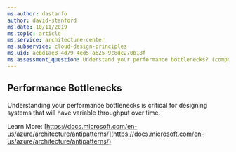 ```yaml
---
ms.author: dastanfo
author: david-stanford
ms.date: 10/11/2019
ms.topic: article
ms.service: architecture-center
ms.subservice: cloud-design-principles
ms.uid: aebd1ae8-4d79-4ed5-a625-9c8dc270b18f
ms.assessment_question: Understand your performance bottlenecks? (components or goals)
---
```

## Performance Bottlenecks

Understanding your performance bottlenecks is critical for designing systems that will have variable throughput over time.

Learn More: [https://docs.microsoft.com/en-us/azure/architecture/antipatterns/](https://docs.microsoft.com/en-us/azure/architecture/antipatterns/)
